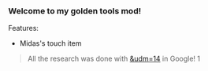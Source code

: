 ### Welcome to my golden tools mod!
Features:
- Midas's touch item

> All the research was done with [&udm=14](https://udm14.com/) in Google! 1